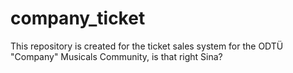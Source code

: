 # company_ticket

This repository is created for the ticket sales system for the ODTÜ "Company" Musicals Community, is that right Sina?
